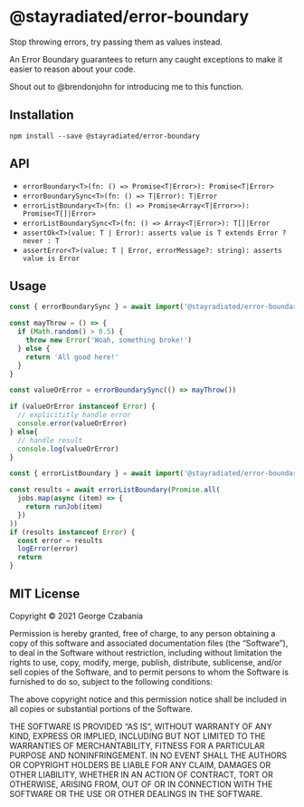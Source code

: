 # @stayradiated/error-boundary

Stop throwing errors, try passing them as values instead.

An Error Boundary guarantees to return any caught exceptions to make it easier
to reason about your code.

Shout out to @brendonjohn for introducing me to this function.

## Installation

```shell
npm install --save @stayradiated/error-boundary
```

## API

- `errorBoundary<T>(fn: () => Promise<T|Error>): Promise<T|Error>`
- `errorBoundarySync<T>(fn: () => T|Error): T|Error`
- `errorListBoundary<T>(fn: () => Promise<Array<T|Error>>): Promise<T[]|Error>`
- `errorListBoundarySync<T>(fn: () => Array<T|Error>): T[]|Error`
- `assertOk<T>(value: T | Error): asserts value is T extends Error ? never : T`
- `assertError<T>(value: T | Error, errorMessage?: string): asserts value is Error`

## Usage

```javascript
const { errorBoundarySync } = await import('@stayradiated/error-boundary')

const mayThrow = () => {
  if (Math.random() > 0.5) {
    throw new Error('Woah, something broke!')
  } else {
    return 'All good here!'
  }
}

const valueOrError = errorBoundarySync(() => mayThrow())

if (valueOrError instanceof Error) {
  // explicititly handle error
  console.error(valueOrError)
} else{
  // handle result
  console.log(valueOrError)
}
```

```javascript
const { errorListBoundary } = await import('@stayradiated/error-boundary')

const results = await errorListBoundary(Promise.all(
  jobs.map(async (item) => {
    return runJob(item)
  })
))
if (results instanceof Error) {
  const error = results
  logError(error)
  return
}
```

## MIT License

Copyright © 2021 George Czabania

Permission is hereby granted, free of charge, to any person obtaining a copy of
this software and associated documentation files (the “Software”), to deal in
the Software without restriction, including without limitation the rights to
use, copy, modify, merge, publish, distribute, sublicense, and/or sell copies
of the Software, and to permit persons to whom the Software is furnished to do
so, subject to the following conditions:

The above copyright notice and this permission notice shall be included in all
copies or substantial portions of the Software.

THE SOFTWARE IS PROVIDED “AS IS”, WITHOUT WARRANTY OF ANY KIND, EXPRESS OR
IMPLIED, INCLUDING BUT NOT LIMITED TO THE WARRANTIES OF MERCHANTABILITY,
FITNESS FOR A PARTICULAR PURPOSE AND NONINFRINGEMENT. IN NO EVENT SHALL THE
AUTHORS OR COPYRIGHT HOLDERS BE LIABLE FOR ANY CLAIM, DAMAGES OR OTHER
LIABILITY, WHETHER IN AN ACTION OF CONTRACT, TORT OR OTHERWISE, ARISING FROM,
OUT OF OR IN CONNECTION WITH THE SOFTWARE OR THE USE OR OTHER DEALINGS IN THE
SOFTWARE.
